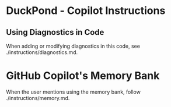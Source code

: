 # DuckPond - Copilot Instructions

## Using Diagnostics in Code

When adding or modifying diagnostics in this code, see ./instructions/diagnostics.md.

# GitHub Copilot's Memory Bank

When the user mentions using the memory bank, follow ./instructions/memory.md.

